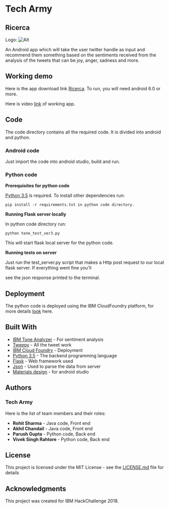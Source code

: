 # Tech Army
## Ricerca  

Logo: ![Alt](/logo.jpeg "Title")  

An Android app which will take the user twitter handle as input and recommend them something based on the sentiments received from
the analysis of the tweets that can be joy, anger, sadness and more.

## Working demo 

Here is the app download link [Ricerca](https://drive.google.com/open?id=1dX47271mP0Ze6Fd5bwkIMt80RcXE_ams). To run, you will need android 6.0 or more.  

Here is video [link](https://youtu.be/Nmaqvk_t7TQ) of working app.  


## Code  

The code directory contains all the required code. It is divided into android and python.  

### Android code  

Just import the code into android studio, build and run.  

### Python code    

**Prerequisites for python code**  

[Python 3.5](https://www.python.org/downloads/) is required. To install other dependencies run:  

    pip install -r requirements.txt in python code directory.

**Running Flask server locally**  

In python code directory run:  

    python tone_test_ver3.py

This will start flask local server for the python code.

**Running tests on server**  

Just run the test_server.py script that makes a Http post request to our local flask server. If everything went fine you'll  

see the json response printed to the terminal.


## Deployment

The python code is deployed using the IBM CloudFoundry platform, for more details [look](https://www.ibm.com/cloud/cloud-foundry) here.

## Built With

* [IBM Tone Analyzer](https://www.ibm.com/watson/services/tone-analyzer/) - For sentiment analysis
* [Tweepy](http://www.tweepy.org/) - All the tweet work
* [IBM Cloud Foundry](https://www.ibm.com/cloud/cloud-foundry) - Deployment
* [Python 3.5](https://www.python.org/downloads/) - The backend programming language
* [Flask](http://flask.pocoo.org/) - Web framework used
* [Json](https://developer.android.com/reference/org/json/JSONObject) - Used to parse the data from server 
* [Materials design](terial.google.com) - for android studio


## Authors
### Tech Army  
Here is the list of team members and their roles:
* **Rohit Sharma** -   Java code, Front end 
* **Akhil Chandail** -   Java code, Front end
* **Parush Gupta** -     Python code, Back end 
* **Vivek Singh Rahtore** -   Python code, Back end 

## License

This project is licensed under the MIT License - see the [LICENSE.md](LICENSE.md) file for details

## Acknowledgments

This project was created for IBM HackChallenge 2018.

